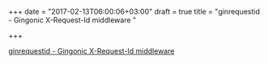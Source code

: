 +++
date = "2017-02-13T06:00:06+03:00"
draft = true
title = "ginrequestid - Gingonic X-Request-Id middleware "

+++

<p><a href="https://t.co/nkdbFDhjNm">ginrequestid - Gingonic X-Request-Id middleware </a></p>
